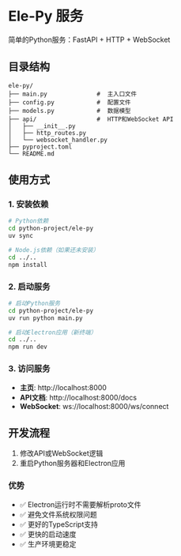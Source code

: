 # Ele-Py 服务

简单的Python服务：FastAPI + HTTP + WebSocket

## 目录结构
```
ele-py/
├── main.py              #  主入口文件
├── config.py            #  配置文件  
├── models.py            #  数据模型
├── api/                 #  HTTP和WebSocket API
│   ├── __init__.py
│   ├── http_routes.py
│   └── websocket_handler.py
├── pyproject.toml
└── README.md
```

## 使用方式

### 1. 安装依赖
```bash
# Python依赖
cd python-project/ele-py
uv sync

# Node.js依赖（如果还未安装）
cd ../..
npm install
```

### 2. 启动服务
```bash
# 启动Python服务
cd python-project/ele-py
uv run python main.py

# 启动Electron应用（新终端）
cd ../..
npm run dev
```

### 3. 访问服务
- **主页**: http://localhost:8000
- **API文档**: http://localhost:8000/docs
- **WebSocket**: ws://localhost:8000/ws/connect

## 开发流程

1. 修改API或WebSocket逻辑
2. 重启Python服务器和Electron应用

### 优势
- ✅ Electron运行时不需要解析proto文件
- ✅ 避免文件系统权限问题
- ✅ 更好的TypeScript支持
- ✅ 更快的启动速度
- ✅ 生产环境更稳定




